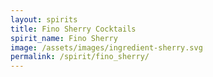 ```yaml
---
layout: spirits
title: Fino Sherry Cocktails
spirit_name: Fino Sherry
image: /assets/images/ingredient-sherry.svg
permalink: /spirit/fino_sherry/
---
```


